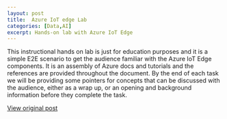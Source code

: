 ```yaml
---
layout: post
title:  Azure IoT edge Lab
categories: [Data,AI]
excerpt: Hands-on lab with Azure IoT Edge
---
```


This instructional hands on lab is just for education purposes and it is a simple E2E scenario to get the audience familiar with the Azure IoT Edge components. It is an assembly of Azure docs and tutorials and the references are provided throughout the document. By the end of each task we will be providing some pointers for concepts that can be discussed with the audience, either as a wrap up, or an opening and background information before they complete the task.

[View original post](https://github.com/kotselio/azure-iotedge-lab)
